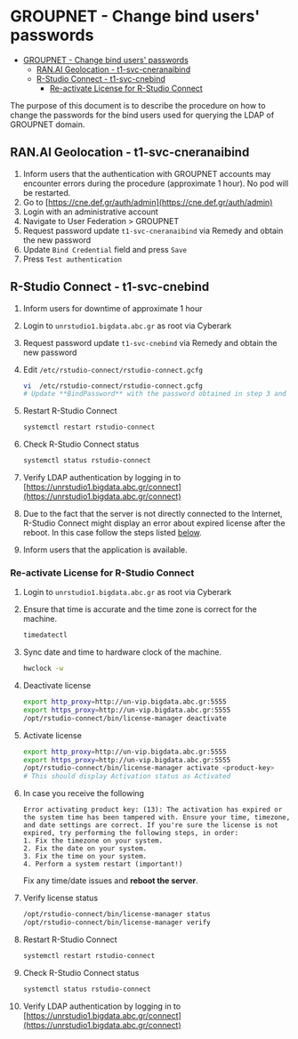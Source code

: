 # GROUPNET - Change bind users' passwords

- [GROUPNET - Change bind users' passwords](#groupnet---change-bind-users-passwords)
  - [RAN.AI Geolocation - t1-svc-cneranaibind](#ranai-geolocation---t1-svc-cneranaibind)
  - [R-Studio Connect - t1-svc-cnebind](#r-studio-connect---t1-svc-cnebind)
    - [Re-activate License for R-Studio Connect](#re-activate-license-for-r-studio-connect)

The purpose of this document is to describe the procedure on how to change the passwords for the bind users used for querying the LDAP of GROUPNET domain.

## RAN.AI Geolocation - t1-svc-cneranaibind

1. Inform users that the authentication with GROUPNET accounts may encounter errors during the procedure (approximate 1 hour). No pod will be restarted.
2. Go to [https://cne.def.gr/auth/admin](https://cne.def.gr/auth/admin)
3. Login with an administrative account
4. Navigate to User Federation > GROUPNET
5. Request password update `t1-svc-cneranaibind` via Remedy and obtain the new password
6. Update `Bind Credential` field and press `Save`
7. Press `Test authentication`

## R-Studio Connect - t1-svc-cnebind

1. Inform users for downtime of approximate 1 hour
2. Login to `unrstudio1.bigdata.abc.gr` as root via Cyberark
3. Request password update `t1-svc-cnebind` via Remedy and obtain the new password
4. Edit `/etc/rstudio-connect/rstudio-connect.gcfg`

    ``` bash
    vi  /etc/rstudio-connect/rstudio-connect.gcfg
    # Update **BindPassword** with the password obtained in step 3 and save
    ```

5. Restart R-Studio Connect

    ``` bash
    systemctl restart rstudio-connect
    ```

6. Check R-Studio Connect status

    ``` bash
    systemctl status rstudio-connect
    ```

7. Verify LDAP authentication by logging in to [https://unrstudio1.bigdata.abc.gr/connect](https://unrstudio1.bigdata.abc.gr/connect)
8. Due to the fact that the server is not directly connected to the Internet, R-Studio Connect might display an error about expired license after the reboot. In this case follow the steps listed [below](#re-activate-license-for-r-studio-connect).
9. Inform users that the application is available.

### Re-activate License for R-Studio Connect

1. Login to `unrstudio1.bigdata.abc.gr` as root via Cyberark
2. Ensure that time is accurate and the time zone is correct for the machine.

    ```bash
    timedatectl
    ```

3. Sync date and time to hardware clock of the machine.

    ``` bash
    hwclock -w
    ```

4. Deactivate license

    ``` bash
    export http_proxy=http://un-vip.bigdata.abc.gr:5555
    export https_proxy=http://un-vip.bigdata.abc.gr:5555
    /opt/rstudio-connect/bin/license-manager deactivate
    ```

5. Activate license

    ``` bash
    export http_proxy=http://un-vip.bigdata.abc.gr:5555
    export https_proxy=http://un-vip.bigdata.abc.gr:5555
    /opt/rstudio-connect/bin/license-manager activate <product-key>
    # This should display Activation status as Activated 
    ```

6. In case you  receive the following

   ``` text
   Error activating product key: (13): The activation has expired or the system time has been tampered with. Ensure your time, timezone, and date settings are correct. If you're sure the license is not expired, try performing the following steps, in order: 
   1. Fix the timezone on your system.
   2. Fix the date on your system.
   3. Fix the time on your system.
   4. Perform a system restart (important!)
   ```

   Fix any time/date issues and **reboot the server**.

7. Verify license status

    ``` bash
    /opt/rstudio-connect/bin/license-manager status
    /opt/rstudio-connect/bin/license-manager verify
    ```

8. Restart R-Studio Connect

    ``` bash
    systemctl restart rstudio-connect
    ```

9. Check R-Studio Connect status

    ``` bash
    systemctl status rstudio-connect
    ```

10. Verify LDAP authentication by logging in to [https://unrstudio1.bigdata.abc.gr/connect](https://unrstudio1.bigdata.abc.gr/connect)
